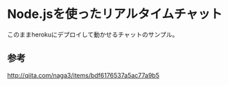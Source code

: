 # Node.jsを使ったリアルタイムチャット
このままherokuにデプロイして動かせるチャットのサンプル。

## 参考
http://qiita.com/naga3/items/bdf6176537a5ac77a9b5
